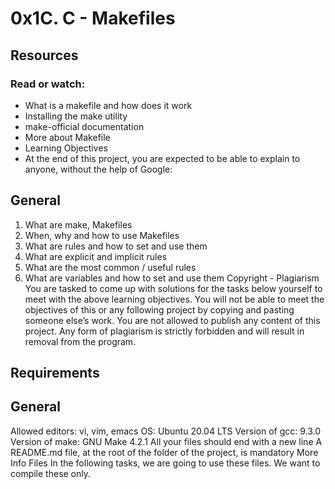 # 0x1C. C - Makefiles

## Resources
### Read or watch:

- What is a makefile and how does it work
- Installing the make utility
- make-official documentation
- More about Makefile
- Learning Objectives
- At the end of this project, you are expected to be able to explain to     anyone, without the help of Google:

## General
1. What are make, Makefiles
1. When, why and how to use Makefiles
1. What are rules and how to set and use them
1. What are explicit and implicit rules
1. What are the most common / useful rules
1. What are variables and how to set and use them
Copyright - Plagiarism
You are tasked to come up with solutions for the tasks below yourself to meet with the above learning objectives.
You will not be able to meet the objectives of this or any following project by copying and pasting someone else’s work.
You are not allowed to publish any content of this project.
Any form of plagiarism is strictly forbidden and will result in removal from the program.
## Requirements
## General
Allowed editors: vi, vim, emacs
OS: Ubuntu 20.04 LTS
Version of gcc: 9.3.0
Version of make: GNU Make 4.2.1
All your files should end with a new line
A README.md file, at the root of the folder of the project, is mandatory
More Info
Files
In the following tasks, we are going to use these files. We want to compile these only.

